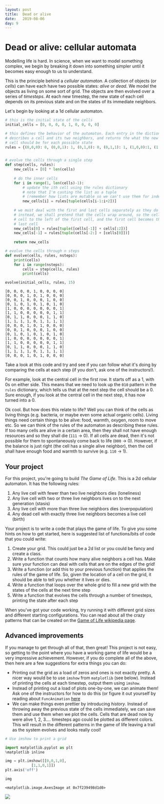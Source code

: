 ```yaml
---
layout: post
title:  Dead or alive
date:   2019-08-06
day: 9
---
```



# Dead or alive: cellular automata

Modelling life is hard. In science, when we want to model something complex, we begin by breaking it down into something simpler until it becomes easy enough to us to understand. 

This is the principle behind a *cellular automaton*. A collection of objects (or *cells*) can have each have two possible states: *alive* or *dead*. We model the objects as living on some sort of grid. The objects are then evolved over a series of *timesteps*. At each new timestep, the new state of each cell depends on its previous state and on the states of its immediate neighbors. 

Let's begin by looking at a 1d cellular automaton.


```python
# this is the initial state of the cells
initial_cells = [0, 0, 0, 0, 1, 0, 0, 0, 0]

# this defines the behavior of the automaton. Each entry in the dictionary 
# describes a cell and its two neighbors, and returns the what the new value of the 
# cell should be for each possible state
rules = {(0,0,0): 0, (0,0,1): 1, (0,1,0): 0, (0,1,1): 1, (1,0,0):1, (1,0,1): 0, (1,1,0): 1, (1,1,1): 0}


# evolve the cells through a single step
def step(cells, rules):
    new_cells = [0] * len(cells)
    
    # do the inner cells 
    for i in range(1, len(cells)-1):
        # update the ith cell using the rules dictionary
        # note that I'm casting the list as a tuple 
        # (remember how lists are mutable so we can't use them for indexing?)
        new_cells[i] = rules[tuple(cells[i-1:i+2])]
        
    # we must deal with the first and last cells separately as they do not have both neighbors
    # instead, we shall pretend that the cells wrap around, so the cell at the end becomes the 
    # cell to the left of the first cell, and the first cell becomes the cell to the right of the 
    # last cell
    new_cells[0] = rules[tuple([cells[-1]] + cells[:2])]
    new_cells[-1] = rules[tuple(cells[-2:] + [cells[0]])]
    
    return new_cells

# evolve the cells through n steps
def evolve(cells, rules, nsteps):
    print(cells)
    for i in range(nsteps):
        cells = step(cells, rules)
        print(cells)
```


```python
evolve(initial_cells, rules, 15)
```

    [0, 0, 0, 0, 1, 0, 0, 0, 0]
    [0, 0, 0, 1, 0, 1, 0, 0, 0]
    [0, 0, 1, 0, 0, 0, 1, 0, 0]
    [0, 1, 0, 1, 0, 1, 0, 1, 0]
    [1, 0, 0, 0, 0, 0, 0, 0, 1]
    [1, 1, 0, 0, 0, 0, 0, 1, 1]
    [0, 1, 1, 0, 0, 0, 1, 1, 0]
    [1, 1, 1, 1, 0, 1, 1, 1, 1]
    [0, 0, 0, 1, 0, 1, 0, 0, 0]
    [0, 0, 1, 0, 0, 0, 1, 0, 0]
    [0, 1, 0, 1, 0, 1, 0, 1, 0]
    [1, 0, 0, 0, 0, 0, 0, 0, 1]
    [1, 1, 0, 0, 0, 0, 0, 1, 1]
    [0, 1, 1, 0, 0, 0, 1, 1, 0]
    [1, 1, 1, 1, 0, 1, 1, 1, 1]
    [0, 0, 0, 1, 0, 1, 0, 0, 0]


Take a look at this code and try and see if you can follow what it's doing by comparing the cells at each step (if you don't, ask one of the instructors!). 

For example, look at the central cell in the first row. It starts off as a 1, with 0s on either side. This means that we need to look up the `010` pattern in the `rules` dictionary, which tells us that at the next step the cell should be a 0. Sure enough, if you look at the central cell in the next step, it has now turned into a 0. 

Ok cool. But how does this relate to life? Well you can think of the cells as living things (e.g. bacteria, or maybe even some actual organic cells). Living things need certain things to be alive: food, warmth, oxygen, room to move etc. So we can think of the rules of the automaton as describing these rules. If too many cells are alive in a certain area, then they shall not have enough resources and so they shall die (`111` -> 0). If all cells are dead, then it's not possible for them to spontaneously come back to life (`000` -> 0). However, if the balance is just right (the cell has a single alive neighbor), then the cell shall have enough food and warmth to survive (e.g. `110` -> 1).

## Your project

For this project, you're going to build *The Game of Life*. This is a 2d cellular automaton. It has the following rules:
1. Any live cell with fewer than two live neighbors dies (loneliness)
2. Any live cell with two or three live neighbors lives on to the next generation (stasis)
3. Any live cell with more than three live neighbors dies (overpopulation)
4. Any dead cell with exactly three live neighbors becomes a live cell (birth)

Your project is to write a code that plays the game of life. To give you some hints on how to get started, here is suggested list of functions/bits of code that you could write:
1. Create your grid. This could just be a 2d list or you could be fancy and create a class.
2. Write a function that counts how many alive neighbors a cell has. Make sure your function can deal with cells that are on the edges of the grid! 
3. Write a function (or add this to your previous function) that applies the rules of the game of life. So, given the location of a cell on the grid, it should be able to tell you whether it lives or dies.
4. Write a function that loops over the whole grid to fill a new grid with the states of the cells at the next time step
5. Write a function that evolves the cells through a number of timesteps, printing the state after each step

When you've got your code working, try running it with different grid sizes and different starting configurations. You can read about all the crazy patterns that can be created on the [Game of Life wikipedia page](https://en.wikipedia.org/wiki/Conway%27s_Game_of_Life). 

## Advanced improvements

If you manage to get through all of that, then great! This project is not easy, so getting to the point where you have a working game of life would be a very impressive achievement. However, if you do complete all of the above, then here are a few suggestions for extra things you can do:
- Printing out the grid as a load of zeros and ones is not exactly pretty. A nicer way would be to use `imshow` from `matplotlib` (see below). Instead of printing the cells at each timestep, output them using `imshow`.
- Instead of printing out a load of plots one-by-one, we can animate them! Ask one of the instructors for how to do this (or figure it out yourself by reading about `FuncAnimation` [here](https://towardsdatascience.com/animations-with-matplotlib-d96375c5442c)
- We can make things even prettier by introducing *history*. Instead of throwing away the previous state of the cells immediately, we can save them and use them when we plot the cells. Cells that are dead now by were alive 1, 2, 3.... timesteps ago could be plotted as different colors. This will result in the different patterns in the game of life leaving a trail as the system evolves and looks really cool!


```python
# Use imshow to print a grid

import matplotlib.pyplot as plt
%matplotlib inline

img = plt.imshow([[0,0,1,0],
            [1,1,0,1]])
plt.axis('off')

img
```




    <matplotlib.image.AxesImage at 0x7f239498d1d0>




<img src="{{ site.baseurl }}/images/dead_or_alive_4_1.png" />



